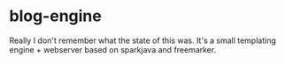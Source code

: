 # blog-engine

Really I don't remember what the state of this was.
It's a small templating engine + webserver based on sparkjava and freemarker.
